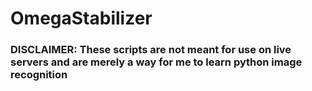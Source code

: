 # OmegaStabilizer

### DISCLAIMER: These scripts are not meant for use on live servers and are merely a way for me to learn python image recognition
